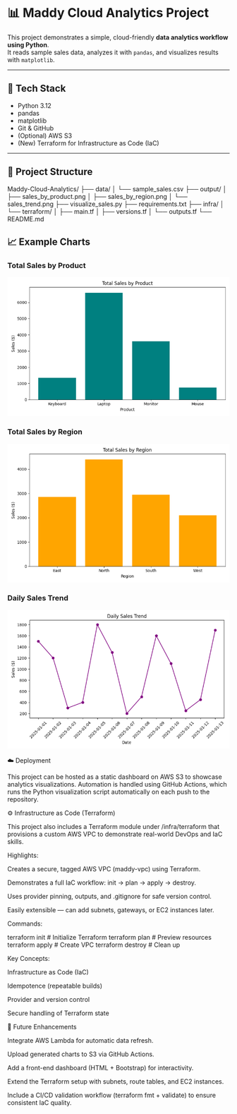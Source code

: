 # 📊 Maddy Cloud Analytics Project

This project demonstrates a simple, cloud-friendly **data analytics workflow using Python**.  
It reads sample sales data, analyzes it with `pandas`, and visualizes results with `matplotlib`.

---

## 🧰 Tech Stack
- Python 3.12
- pandas
- matplotlib
- Git & GitHub
- (Optional) AWS S3
- (New) Terraform for Infrastructure as Code (IaC)

---

## 📂 Project Structure
Maddy-Cloud-Analytics/
├── data/
│ └── sample_sales.csv
├── output/
│ ├── sales_by_product.png
│ ├── sales_by_region.png
│ └── sales_trend.png
├── visualize_sales.py
├── requirements.txt
├── infra/
│   └── terraform/
│       ├── main.tf
│       ├── versions.tf
│       └── outputs.tf
└── README.md

## 📈 Example Charts

### Total Sales by Product
![Sales by Product](output/sales_by_product.png)

### Total Sales by Region
![Sales by Region](output/sales_by_region.png)

### Daily Sales Trend
![Sales Trend](output/sales_trend.png)

☁️ Deployment

This project can be hosted as a static dashboard on AWS S3 to showcase analytics visualizations.
Automation is handled using GitHub Actions, which runs the Python visualization script automatically on each push to the repository.

⚙️ Infrastructure as Code (Terraform)

This project also includes a Terraform module under /infra/terraform that provisions a custom AWS VPC to demonstrate real-world DevOps and IaC skills.

Highlights:

Creates a secure, tagged AWS VPC (maddy-vpc) using Terraform.

Demonstrates a full IaC workflow: init → plan → apply → destroy.

Uses provider pinning, outputs, and .gitignore for safe version control.

Easily extensible — can add subnets, gateways, or EC2 instances later.

Commands:

terraform init       # Initialize Terraform
terraform plan       # Preview resources
terraform apply      # Create VPC
terraform destroy    # Clean up

Key Concepts:

Infrastructure as Code (IaC)

Idempotence (repeatable builds)

Provider and version control

Secure handling of Terraform state

🚀 Future Enhancements

Integrate AWS Lambda for automatic data refresh.

Upload generated charts to S3 via GitHub Actions.

Add a front-end dashboard (HTML + Bootstrap) for interactivity.

Extend the Terraform setup with subnets, route tables, and EC2 instances.

Include a CI/CD validation workflow (terraform fmt + validate) to ensure consistent IaC quality.



